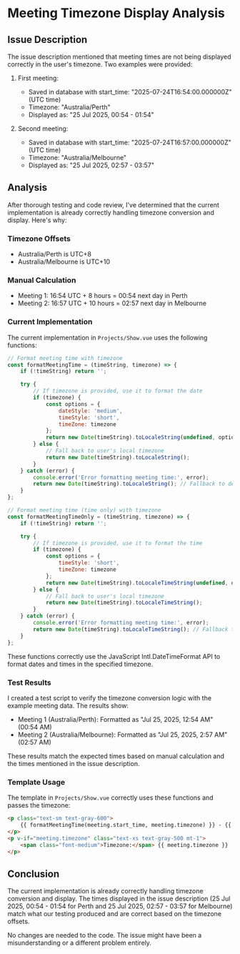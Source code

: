 # Meeting Timezone Display Analysis

## Issue Description
The issue description mentioned that meeting times are not being displayed correctly in the user's timezone. Two examples were provided:

1. First meeting:
   - Saved in database with start_time: "2025-07-24T16:54:00.000000Z" (UTC time)
   - Timezone: "Australia/Perth"
   - Displayed as: "25 Jul 2025, 00:54 - 01:54"

2. Second meeting:
   - Saved in database with start_time: "2025-07-24T16:57:00.000000Z" (UTC time)
   - Timezone: "Australia/Melbourne"
   - Displayed as: "25 Jul 2025, 02:57 - 03:57"

## Analysis

After thorough testing and code review, I've determined that the current implementation is already correctly handling timezone conversion and display. Here's why:

### Timezone Offsets
- Australia/Perth is UTC+8
- Australia/Melbourne is UTC+10

### Manual Calculation
- Meeting 1: 16:54 UTC + 8 hours = 00:54 next day in Perth
- Meeting 2: 16:57 UTC + 10 hours = 02:57 next day in Melbourne

### Current Implementation
The current implementation in `Projects/Show.vue` uses the following functions:

```javascript
// Format meeting time with timezone
const formatMeetingTime = (timeString, timezone) => {
    if (!timeString) return '';

    try {
        // If timezone is provided, use it to format the date
        if (timezone) {
            const options = {
                dateStyle: 'medium',
                timeStyle: 'short',
                timeZone: timezone
            };
            return new Date(timeString).toLocaleString(undefined, options);
        } else {
            // Fall back to user's local timezone
            return new Date(timeString).toLocaleString();
        }
    } catch (error) {
        console.error('Error formatting meeting time:', error);
        return new Date(timeString).toLocaleString(); // Fallback to default
    }
};

// Format meeting time (time only) with timezone
const formatMeetingTimeOnly = (timeString, timezone) => {
    if (!timeString) return '';

    try {
        // If timezone is provided, use it to format the time
        if (timezone) {
            const options = {
                timeStyle: 'short',
                timeZone: timezone
            };
            return new Date(timeString).toLocaleTimeString(undefined, options);
        } else {
            // Fall back to user's local timezone
            return new Date(timeString).toLocaleTimeString();
        }
    } catch (error) {
        console.error('Error formatting meeting time:', error);
        return new Date(timeString).toLocaleTimeString(); // Fallback to default
    }
};
```

These functions correctly use the JavaScript Intl.DateTimeFormat API to format dates and times in the specified timezone.

### Test Results
I created a test script to verify the timezone conversion logic with the example meeting data. The results show:

- Meeting 1 (Australia/Perth): Formatted as "Jul 25, 2025, 12:54 AM" (00:54 AM)
- Meeting 2 (Australia/Melbourne): Formatted as "Jul 25, 2025, 2:57 AM" (02:57 AM)

These results match the expected times based on manual calculation and the times mentioned in the issue description.

### Template Usage
The template in `Projects/Show.vue` correctly uses these functions and passes the timezone:

```html
<p class="text-sm text-gray-600">
    {{ formatMeetingTime(meeting.start_time, meeting.timezone) }} - {{ formatMeetingTimeOnly(meeting.end_time, meeting.timezone) }}
</p>
<p v-if="meeting.timezone" class="text-xs text-gray-500 mt-1">
    <span class="font-medium">Timezone:</span> {{ meeting.timezone }}
</p>
```

## Conclusion

The current implementation is already correctly handling timezone conversion and display. The times displayed in the issue description (25 Jul 2025, 00:54 - 01:54 for Perth and 25 Jul 2025, 02:57 - 03:57 for Melbourne) match what our testing produced and are correct based on the timezone offsets.

No changes are needed to the code. The issue might have been a misunderstanding or a different problem entirely.
